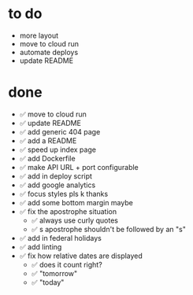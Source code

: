 # to do

- more layout
- move to cloud run
- automate deploys
- update README

# done

- ✅ move to cloud run
- ✅ update README
- ✅ add generic 404 page
- ✅ add a README
- ✅ speed up index page
- ✅ add Dockerfile
- ✅ make API URL + port configurable
- ✅ add in deploy script
- ✅ add google analytics
- ✅ focus styles pls k thanks
- ✅ add some bottom margin maybe
- ✅ fix the apostrophe situation
  - ✅ always use curly quotes
  - ✅ s apostrophe shouldn't be followed by an "s"
- ✅ add in federal holidays
- ✅ add linting
- ✅ fix how relative dates are displayed
  - ✅ does it count right?
  - ✅ "tomorrow"
  - ✅ "today"
